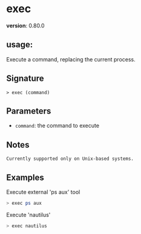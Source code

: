 # exec

**version**: 0.80.0

## **usage**:

Execute a command, replacing the current process.

## Signature

`> exec (command)`

## Parameters

- `command`: the command to execute

## Notes

```text
Currently supported only on Unix-based systems.
```

## Examples

Execute external 'ps aux' tool

```bash
> exec ps aux
```

Execute 'nautilus'

```bash
> exec nautilus
```
